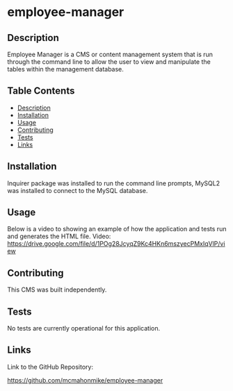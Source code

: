 # employee-manager

## Description
Employee Manager is a CMS or content management system that is run through the command line to allow the user to view and manipulate the tables within the management database.

## Table Contents
- [Description](#description)
- [Installation](#installation)
- [Usage](#usage)
- [Contributing](#contributing)
- [Tests](#tests)
- [Links](#links)

## Installation

Inquirer package was installed to run the command line prompts, MySQL2 was installed to connect to the MySQL database.

## Usage
Below is a video to showing an example of how the application and tests run and generates the HTML file. Video:
https://drive.google.com/file/d/1POg28JcyqZ9Kc4HKn6mszyecPMxIqVlP/view

## Contributing
This CMS was built independently.

## Tests
No tests are currently operational for this application.

## Links

Link to the GitHub Repository: 

https://github.com/mcmahonmike/employee-manager
